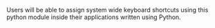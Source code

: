 Users will be able to assign system wide keyboard shortcuts using this python module inside their applications written using Python.